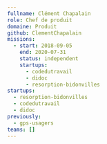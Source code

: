 ```yaml
---
fullname: Clément Chapalain
role: Chef de produit
domaine: Produit
github: ClementChapalain
missions:
  - start: 2018-09-05
    end: 2020-07-31
    status: independent
    startups:
      - codedutravail
      - didoc
      - resorption-bidonvilles
startups:
  - resorption-bidonvilles
  - codedutravail
  - didoc
previously:
  - gps-usagers
teams: []
---
```

